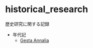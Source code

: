 # historical_research
歴史研究に関する記録
- 年代記
  - [Gesta Annalia](https://ngyope.github.io/historical_research/chronicles/gesta_annalia.html) 
